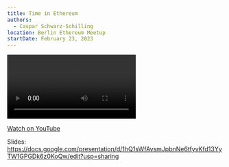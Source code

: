 ```yaml
---
title: Time in Ethereum
authors:
  - Caspar Schwarz-Schilling
location: Berlin Ethereum Meetup
startDate: February 23, 2023
---
```


<video src="https://youtu.be/Zfqvke8BNhM"></video>

[Watch on YouTube](https://youtu.be/Zfqvke8BNhM)

Slides: <https://docs.google.com/presentation/d/1hQ1sWfAvsmJpbnNe6tfyvKfd13YyTW1GPGDk6z0KoQw/edit?usp=sharing>
